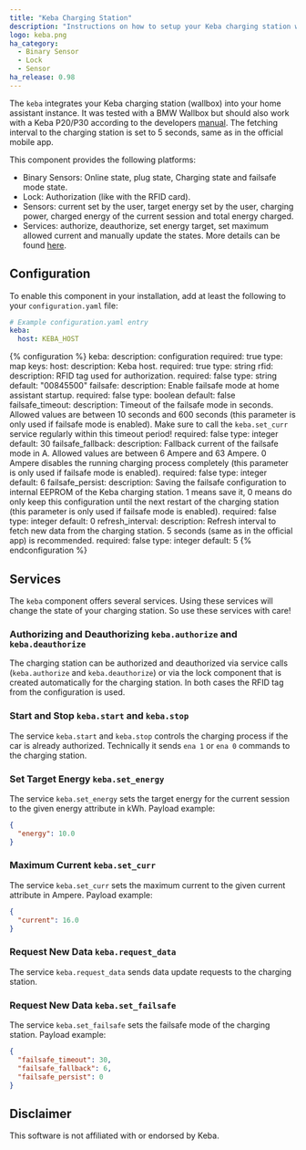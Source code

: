 ```yaml
---
title: "Keba Charging Station"
description: "Instructions on how to setup your Keba charging station with Home Assistant."
logo: keba.png
ha_category:
  - Binary Sensor
  - Lock
  - Sensor
ha_release: 0.98
---
```


The `keba` integrates your Keba charging station (wallbox) into your home assistant instance. It was tested with a BMW Wallbox but should also work with a Keba P20/P30 according to the developers [manual](https://www.keba.com/web/downloads/e-mobility/KeContact_P20_P30_UDP_ProgrGuide_en.pdf). The fetching interval to the charging station is set to 5 seconds, same as in the official mobile app.

This component provides the following platforms:

- Binary Sensors: Online state, plug state, Charging state and failsafe mode state.
- Lock: Authorization (like with the RFID card).
- Sensors: current set by the user, target energy set by the user, charging power, charged energy of the current session and total energy charged.
- Services: authorize, deauthorize, set energy target, set maximum allowed current and manually update the states. More details can be found [here](/integrations/keba/#services).

## Configuration

To enable this component in your installation, add at least the following to your `configuration.yaml` file:

```yaml
# Example configuration.yaml entry
keba:
  host: KEBA_HOST
```

{% configuration %}
keba:
  description: configuration
  required: true
  type: map
  keys:
    host:
      description: Keba host.
      required: true
      type: string
    rfid:
      description: RFID tag used for authorization.
      required: false
      type: string
      default: "00845500"
    failsafe:
      description: Enable failsafe mode at home assistant startup.
      required: false
      type: boolean
      default: false
    failsafe_timeout:
      description: Timeout of the failsafe mode in seconds. Allowed values are between 10 seconds and 600 seconds (this parameter is only used if failsafe mode is enabled). Make sure to call the `keba.set_curr` service regularly within this timeout period!
      required: false
      type: integer
      default: 30
    failsafe_fallback:
      description: Fallback current of the failsafe mode in A. Allowed values are between 6 Ampere and 63 Ampere. 0 Ampere disables the running charging process completely (this parameter is only used if failsafe mode is enabled).
      required: false
      type: integer
      default: 6
    failsafe_persist:
      description: Saving the failsafe configuration to internal EEPROM of the Keba charging station. 1 means save it, 0 means do only keep this configuration until the next restart of the charging station (this parameter is only used if failsafe mode is enabled).
      required: false
      type: integer
      default: 0
    refresh_interval:
      description: Refresh interval to fetch new data from the charging station. 5 seconds (same as in the official app) is recommended.
      required: false
      type: integer
      default: 5
{% endconfiguration %}

## Services

The `keba` component offers several services. Using these services will change the state of your charging station. So use these services with care!

### Authorizing and Deauthorizing `keba.authorize` and `keba.deauthorize`

The charging station can be authorized and deauthorized via service calls (`keba.authorize` and `keba.deauthorize`) or via the lock component that is created automatically for the charging station. In both cases the RFID tag from the configuration is used.

### Start and Stop `keba.start` and `keba.stop`

The service `keba.start` and `keba.stop` controls the charging process if the car is already authorized. Technically it sends `ena 1` or `ena 0` commands to the charging station.

### Set Target Energy `keba.set_energy`

The service `keba.set_energy` sets the target energy for the current session to the given energy attribute in kWh. Payload example:

```json
{
  "energy": 10.0
}
```

### Maximum Current `keba.set_curr`

The service `keba.set_curr` sets the maximum current to the given current attribute in Ampere. Payload example:

```json
{
  "current": 16.0
}
```

### Request New Data `keba.request_data`

The service `keba.request_data` sends data update requests to the charging station.

### Request New Data `keba.set_failsafe`

The service `keba.set_failsafe` sets the failsafe mode of the charging station. Payload example:

```json
{
  "failsafe_timeout": 30,
  "failsafe_fallback": 6,
  "failsafe_persist": 0
}
```

## Disclaimer

This software is not affiliated with or endorsed by Keba.
